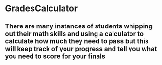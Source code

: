 # GradesCalculator

## There are many instances of students whipping out their math skills and using a calculator to calculate how much they need to pass but this will keep track of your progress and tell you what you need to score for your finals

